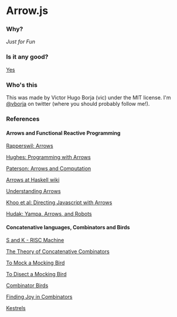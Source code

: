 Arrow.js
========

### Why?

*Just for Fun*

### Is it any good?

[Yes](https://news.ycombinator.com/item?id=3067434)

### Who's this

This was made by Victor Hugo Borja (vic) under the MIT license. I'm [@vborja](http://twitter.com/vborja) on twitter (where you should probably follow me!).

### References

#### Arrows and Functional Reactive Programming

[Rapperswil: Arrows ](http://wiki.ifs.hsr.ch/SemProgAnTr/files/ArrowsV4Final.pdf "Arrows")

[Hughes: Programming with Arrows](http://www.cse.chalmers.se/~rjmh/afp-arrows.pdf)

[Paterson: Arrows and Computation](http://www.soi.city.ac.uk/~ross/talks/fop.pdf)

[Arrows at Haskell wiki](http://www.haskell.org/haskellwiki/Arrow)

[Understanding Arrows](http://en.wikibooks.org/wiki/Haskell/Understanding_arrows)

[Khoo et al: Directing Javascript with Arrows](http://www.cs.umd.edu/~jfoster/papers/dls09-arrows.pdf)

[Hudak: Yampa, Arrows, and Robots](http://www.cs.yale.edu/homes/hudak/CS429F04/LectureSlides/YampaForCs429.ppt)

#### Concatenative languages, Combinators and Birds

[S and K - RISC Machine](http://www.cs.rit.edu/~ats/plt-2005-1/ski.pdf)

[The Theory of Concatenative Combinators](http://tunes.org/~iepos/joy.html)

[To Mock a Mocking Bird](http://en.wikipedia.org/wiki/To_Mock_a_Mockingbird)

[To Disect a Mocking Bird](http://dkeenan.com/Lambda/index.htm)

[Combinator Birds](http://www.angelfire.com/tx4/cus/combinator/birds.html)

[Finding Joy in Combinators](https://github.com/raganwald/homoiconic/blob/master/2008-11-16/joy.md)

[Kestrels](https://github.com/raganwald/homoiconic/blob/master/2008-10-29/kestrel.markdown)

